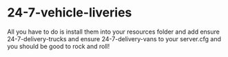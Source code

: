 # 24-7-vehicle-liveries

All you have to do is install them into your resources folder and add ensure 24-7-delivery-trucks and ensure 24-7-delivery-vans to your server.cfg and you should be good to rock and roll!
